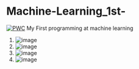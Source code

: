 # Machine-Learning_1st-
 [![PWC](https://img.shields.io/endpoint.svg?url=https://paperswithcode.com/badge/multimodal-conditional-image-synthesis-with/image-to-image-translation-on-coco-stuff)](https://paperswithcode.com/sota/image-to-image-translation-on-coco-stuff?p=multimodal-conditional-image-synthesis-with)
My First programming at machine learning 
1. ![image](https://user-images.githubusercontent.com/88158022/156337450-f606d76e-780f-488c-8244-286294a1d540.png)
2. ![image](https://user-images.githubusercontent.com/88158022/156337536-22f954bf-546c-43d6-a115-1c7acab99691.png)
3. ![image](https://user-images.githubusercontent.com/88158022/156337914-fdf4629b-efc6-4fb9-816d-0f18c89f80e6.png)
4. ![image](https://user-images.githubusercontent.com/88158022/156337973-b2f1a022-88c9-4455-8ad3-0a8e4a627e1a.png)
